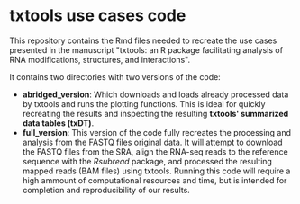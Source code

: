 # txtools use cases code

This repository contains the Rmd files needed to recreate the use cases presented in
the manuscript "txtools: an R package facilitating analysis of RNA modifications,
structures, and interactions".

It contains two directories with two versions of the code:

- **abridged_version**: Which downloads and loads already processed data by txtools 
and runs the plotting functions. This is ideal for quickly recreating the 
results and inspecting the resulting **txtools' summarized data tables (txDT)**.
- **full_version**: This version of the code fully recreates the processing and 
analysis from the FASTQ files original data. It will attempt to download the FASTQ
files from the SRA, align the RNA-seq reads to the reference sequence with the
 *Rsubread* package, and processed the resulting mapped reads (BAM files) using
txtools. Running this code will require a high ammount of computational resources
and time, but is intended for completion and reproducibility of our results.
